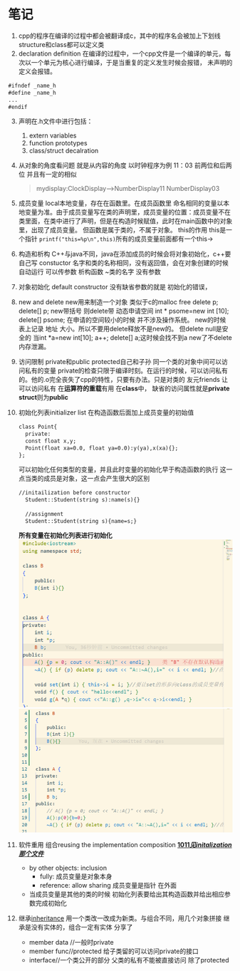 # 笔记
1. cpp的程序在编译的过程中都会被翻译成c，其中的程序名会被加上下划线 structure和class都可以定义类
2. declaration definition 在编译的过程中，一个cpp文件是一个编译的单元，每次以一个单元为核心进行编译，于是当重复的定义发生时候会报错， 未声明的定义会报错。
```
#ifndef _name_h
#define _name_h
...
#endif
```
3. 声明在.h文件中进行包括：
   1. extern variables
   2. function prototypes
   3. class/struct decalration
4. 从对象的角度看问题 就是从内容的角度 以时钟程序为例
   11：03 前两位和后两位 并且有一定的相似
   >mydisplay:ClockDisplay-->NumberDisplay11 NumberDisplay03


5. 成员变量 local本地变量，存在在函数里。在成员函数里 命名相同的变量以本地变量为准。由于成员变量写在类的声明里，成员变量的位置：成员变量不在类里面，在类中进行了声明，但是在构造时候赋值，此时在main函数中的对象里，出现了成员变量。
   但函数是属于类的，不属于对象。
   this的作用 this是一个指针 ``printf("this=%p\n",this)``所有的成员变量前面都有一个this->
6. 构造和析构 C++与java不同，java在添加成员的时候会将对象初始化，c++要自己写
   constuctor 名字和类的名称相同，没有返回值，会在对象创建的时候自动运行 可以传参数
   析构函数 ~类的名字 没有参数
7. 对象初始化 default constructor 没有缺省参数的就是 初始化的错误， 
8. new and delete new用来制造一个对象 类似于c的malloc free 
   delete p; delete[] p; new带括号 则delete带
   动态申请空间 int * psome=new int [10]; delete[] psome;
   在申请的空间较小的时候 并不涉及操作系统。
   new的时候 表上记录 地址 大小。所以不要用delete释放不是new的。
   但delete null是安全的
   当int *a=new int[10]; a++; delete[] a;这时候会找不到a
   new了不delete 内存泄漏。
9. 访问限制 private和public protected自己和子孙
    同一个类的对象中间可以访问私有的变量 private的检查只限于编译时刻。在运行的时候，可以访问私有的。他的.o完全丧失了cpp的特性，只要有办法。只是对类的
    友元friends 让可以访问私有 在**运算符的重载**有用
    在**class**中， 缺省的访问属性就是**private** **struct**则为**public**
10. 初始化列表initializer list 在构造函数后面加上成员变量的初始值
    ```c_cpp
    class Point{
      private:
      const float x,y;
      Point(float xa=0.0, float ya=0.0):y(ya),x(xa){};
    };
    ```
    可以初始化任何类型的变量，并且此时变量的初始化早于构造函数的执行
    这一点当类的成员是对象，这一点会产生很大的区别
    ```c_cpp
    //initailization before constructor
      Student::Student(string s):name(s){}

      //assignment
      Student::Student(string s){name=s;}
    ```
    **所有变量在初始化列表进行初始化**
    <img src="./initiallist.png">
    <img src="./ini2.png">
11. 软件重用 组合reusing the implementation 
    composition **[$10 11见initalization那个文件$](./initializationVassign.cpp)**
    * by other objects: inclusion
      * fully: 成员变量是对象本身
      * reference: allow sharing 成员变量是指针 在外面
    * 当成员变量是其他的类的时候 初始化列表要给出其构造函数并给出相应参数完成初始化
12. 继承[inheritance](./inheritance.cpp) 用一个类改一改成为新类。与组合不同，用几个对象拼接
    继承是没有实体的，组合一定有实体
    分享了
    * member data //一般时private
    * member func//protected 给子类留的可以访问private的接口
    * interface//一个类公开的部分
   父类的私有不能被直接访问 除了protected
   
